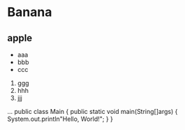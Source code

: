 # Banana
## apple

- aaa
- bbb
- ccc

1. ggg
2. hhh
3. jjj

...
public class Main {
  public static void main(String[]args) {
    System.out.println"Hello, World!";
  }
}

